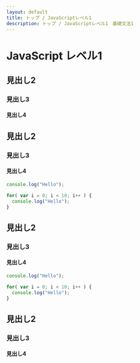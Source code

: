 ```yaml
---
layout: default
title: トップ / JavaScriptレベル1
description: トップ / JavaScriptレベル1　基礎文法1
---
```


# JavaScript レベル1

## 見出し2
### 見出し3
#### 見出し4

## 見出し2
### 見出し3
#### 見出し4
```js:/js-level1/chapter01/work01.js
console.log("Hello");
```

```js:/js-level1/chapter05/work10.js
for( var i = 0; i < 10; i++ ) {
  console.log("Hello");
}
```

## 見出し2
### 見出し3
#### 見出し4
```js
console.log("Hello");
```

```js
for( var i = 0; i < 10; i++ ) {
  console.log("Hello");
}
```

## 見出し2
### 見出し3
#### 見出し4
